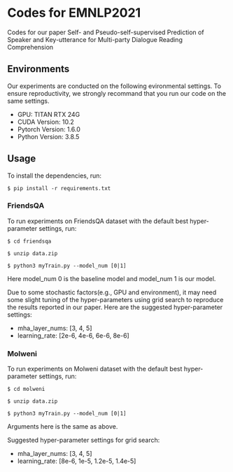 # Codes for EMNLP2021
Codes for our paper Self- and Pseudo-self-supervised Prediction of Speaker and Key-utterance for Multi-party Dialogue Reading Comprehension
## Environments
Our experiments are conducted on the following evironmental settings. To ensure reproductivity, we strongly recommand that you run our code on the same settings.
- GPU: TITAN RTX 24G
- CUDA Version: 10.2
- Pytorch Version: 1.6.0
- Python Version: 3.8.5
## Usage
To install the dependencies, run:

`$ pip install -r requirements.txt`
### FriendsQA

To run experiments on FriendsQA dataset with the default best hyper-parameter settings, run:

`$ cd friendsqa`

`$ unzip data.zip`

`$ python3 myTrain.py --model_num [0|1]`

Here model_num 0 is the baseline model and model_num 1 is our model. 

Due to some stochastic factors(e.g., GPU and environment), it may need some slight tuning of the hyper-parameters using grid search to reproduce the results reported in our paper. Here are the suggested hyper-parameter settings:

- mha_layer_nums: [3, 4, 5]
- learning_rate: [2e-6, 4e-6, 6e-6, 8e-6]

### Molweni
To run experiments on Molweni dataset with the default best hyper-parameter settings, run:

`$ cd molweni`

`$ unzip data.zip`

`$ python3 myTrain.py --model_num [0|1]`

Arguments here is the same as above.

Suggested hyper-parameter settings for grid search:

- mha_layer_nums: [3, 4, 5]
- learning_rate: [8e-6, 1e-5, 1.2e-5, 1.4e-5]
